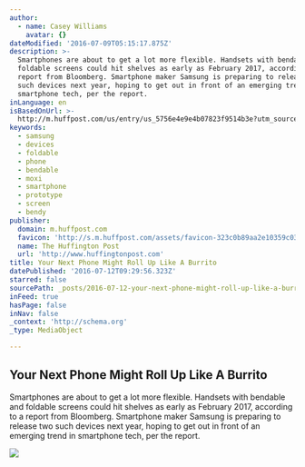 ```yaml
---
author:
  - name: Casey Williams
    avatar: {}
dateModified: '2016-07-09T05:15:17.875Z'
description: >-
  Smartphones are about to get a lot more flexible. Handsets with bendable and
  foldable screens could hit shelves as early as February 2017, according to a
  report from Bloomberg. Smartphone maker Samsung is preparing to release two
  such devices next year, hoping to get out in front of an emerging trend in
  smartphone tech, per the report.
inLanguage: en
isBasedOnUrl: >-
  http://m.huffpost.com/us/entry/us_5756e4e9e4b07823f9514b3e?utm_source=zergnet.com&utm_medium=referral&utm_campaign=zergnet_1061023&
keywords:
  - samsung
  - devices
  - foldable
  - phone
  - bendable
  - moxi
  - smartphone
  - prototype
  - screen
  - bendy
publisher:
  domain: m.huffpost.com
  favicon: 'http://s.m.huffpost.com/assets/favicon-323c0b89aa2e10359c0389ac87254b1b.ico'
  name: The Huffington Post
  url: 'http://www.huffingtonpost.com'
title: Your Next Phone Might Roll Up Like A Burrito
datePublished: '2016-07-12T09:29:56.323Z'
starred: false
sourcePath: _posts/2016-07-12-your-next-phone-might-roll-up-like-a-burrito.md
inFeed: true
hasPage: false
inNav: false
_context: 'http://schema.org'
_type: MediaObject

---
```

<article style=""><h1>Your Next Phone Might Roll Up Like A Burrito</h1><p>Smartphones are about to get a lot more flexible. Handsets with bendable and foldable screens could hit shelves as early as February 2017, according to a report from Bloomberg. Smartphone maker Samsung is preparing to release two such devices next year, hoping to get out in front of an emerging trend in smartphone tech, per the report.</p><img src="http://img.huffingtonpost.com/asset/2000_1000/5757027f160000af04f95916.jpeg" /></article>